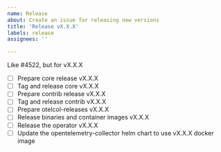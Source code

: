 ```yaml
---
name: Release
about: Create an issue for releasing new versions
title: 'Release vX.X.X'
labels: release
assignees: ''

---
```


Like #4522, but for vX.X.X

- [ ] Prepare core release vX.X.X
- [ ] Tag and release core vX.X.X
- [ ] Prepare contrib release vX.X.X
- [ ] Tag and release contrib vX.X.X
- [ ] Prepare otelcol-releases vX.X.X
- [ ] Release binaries and container images vX.X.X
- [ ] Release the operator vX.X.X
- [ ] Update the opentelemetry-collector helm chart to use vX.X.X docker image
